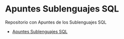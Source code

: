 # Apuntes Sublenguajes SQL

Repositorio con Apuntes de los Sublenguajes SQL

 - [Apuntes Sublenguajes SQL](https://github.com/MrDev-12/Apuntes-SublenguajesSQL_BD/blob/master/Apuntes%20Sublenguajes%20SQL.md)
